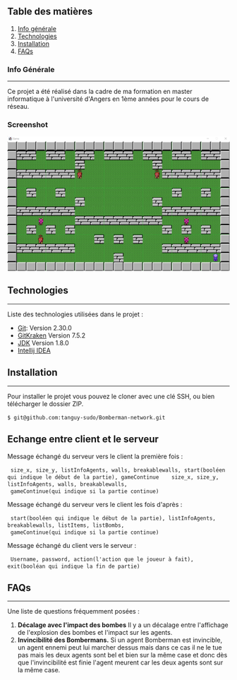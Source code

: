 ## Table des matières
1. [Info générale](#info-générale)
2. [Technologies](#technologies)
3. [Installation](#installation)
4. [FAQs](#faqs)
### Info Générale
***
Ce projet a été réalisé dans la cadre de ma formation en master informatique à l'université d'Angers en 1ème années pour le cours de réseau. 
### Screenshot
![Image text](jeu.png)
## Technologies
***
Liste des technologies utilisées dans le projet :
* [Git](https://git-scm.com/): Version 2.30.0
* [GitKraken](https://www.gitkraken.com/) Version 7.5.2
* [JDK](https://www.oracle.com/java/technologies/downloads/) Version 1.8.0
* [Intellij IDEA](https://www.jetbrains.com/fr-fr/idea/)

## Installation
***
Pour installer le projet vous pouvez le cloner avec une clé SSH, ou bien télécharger le dossier ZIP.
```
$ git@github.com:tanguy-sudo/Bomberman-network.git
```
## Echange entre client et le serveur
Message échangé du serveur vers le client la première fois :
```
 size_x, size_y, listInfoAgents, walls, breakablewalls, start(booléen qui indique le début de la partie), gameContinue    size_x, size_y, listInfoAgents, walls, breakablewalls, 
 gameContinue(qui indique si la partie continue)
```
Message échangé du serveur vers le client les fois d'après :
```  
 start(booléen qui indique le début de la partie), listInfoAgents, breakablewalls, listItems, listBombs, 
 gameContinue(qui indique si la partie continue)
```
Message échangé du client vers le serveur :
```
 Username, password, action(l'action que le joueur à fait), exit(booléan qui indique la fin de partie)
```
 
## FAQs
***
Une liste de questions fréquemment posées :
1. **Décalage avec l'impact des bombes**
Il y a un décalage entre l'affichage de l'explosion des bombes et l'impact sur les agents.
2. **Invincibilité des Bombermans.** 
Si un agent Bomberman est invincible, un agent ennemi peut lui marcher dessus mais dans ce cas il ne le tue pas mais les deux agents sont bel et bien sur la même case et donc dès que l'invincibilité est finie l'agent meurent car les deux agents sont sur la même case.
